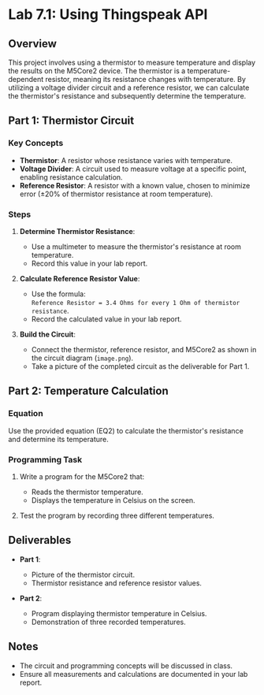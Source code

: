 # Lab 7.1: Using Thingspeak API  

## Overview  
This project involves using a thermistor to measure temperature and display the results on the M5Core2 device. The thermistor is a temperature-dependent resistor, meaning its resistance changes with temperature. By utilizing a voltage divider circuit and a reference resistor, we can calculate the thermistor's resistance and subsequently determine the temperature.  

## Part 1: Thermistor Circuit  
### Key Concepts  
- **Thermistor**: A resistor whose resistance varies with temperature.  
- **Voltage Divider**: A circuit used to measure voltage at a specific point, enabling resistance calculation.  
- **Reference Resistor**: A resistor with a known value, chosen to minimize error (±20% of thermistor resistance at room temperature).  

### Steps  
1. **Determine Thermistor Resistance**:  
    - Use a multimeter to measure the thermistor's resistance at room temperature.  
    - Record this value in your lab report.  

2. **Calculate Reference Resistor Value**:  
    - Use the formula:  
      `Reference Resistor = 3.4 Ohms for every 1 Ohm of thermistor resistance`.  
    - Record the calculated value in your lab report.  

3. **Build the Circuit**:  
    - Connect the thermistor, reference resistor, and M5Core2 as shown in the circuit diagram (`image.png`).  
    - Take a picture of the completed circuit as the deliverable for Part 1.  

## Part 2: Temperature Calculation  
### Equation  
Use the provided equation (EQ2) to calculate the thermistor's resistance and determine its temperature.  

### Programming Task  
1. Write a program for the M5Core2 that:  
    - Reads the thermistor temperature.  
    - Displays the temperature in Celsius on the screen.  

2. Test the program by recording three different temperatures.  

## Deliverables  
- **Part 1**:  
  - Picture of the thermistor circuit.  
  - Thermistor resistance and reference resistor values.  

- **Part 2**:  
  - Program displaying thermistor temperature in Celsius.  
  - Demonstration of three recorded temperatures.  

## Notes  
- The circuit and programming concepts will be discussed in class.  
- Ensure all measurements and calculations are documented in your lab report.  

